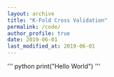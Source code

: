 ```yaml
---
layout: archive
title: "K-Fold Cross Validation"
permalink: /code/
author_profile: true
date: 2019-06-01
last_modified_at: 2019-06-01
---
```


''' python
print("Hello World")
'''